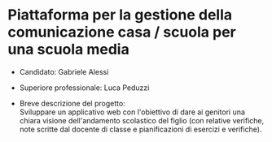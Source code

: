 # Piattaforma per la gestione della comunicazione casa / scuola per una scuola media

- Candidato: Gabriele Alessi

- Superiore professionale: Luca Peduzzi

- Breve descrizione del progetto:  
Sviluppare un applicativo web con l'obiettivo di dare ai genitori una chiara visione dell'andamento scolastico del figlio (con relative verifiche, note scritte dal docente di classe e pianificazioni di esercizi e verifiche).
